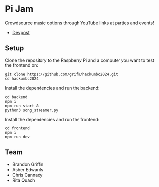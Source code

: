 # Pi Jam

Crowdsource music options through YouTube links at parties and events!

- [Devpost](https://devpost.com/software/pijam)

## Setup

Clone the repository to the Raspberry Pi and a computer you want to test the frontend on:
```
git clone https://github.com/grifb/hackumbc2024.git
cd hackumbc2024
```

Install the dependencies and run the backend:
```
cd backend
npm i
npm run start &
python3 song_streamer.py
```

Install the dependencies and run the frontend:
```
cd frontend
npm i
npm run dev
```

## Team

- Brandon Griffin
- Asher Edwards
- Chris Cannady
- Rita Quach
